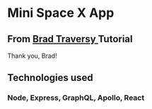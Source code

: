 # Mini Space X App

## From <a href="http://www.github.com/BradTraversy"> Brad Traversy </a> Tutorial

Thank you, Brad!

## Technologies used

### Node, Express, GraphQL, Apollo, React
